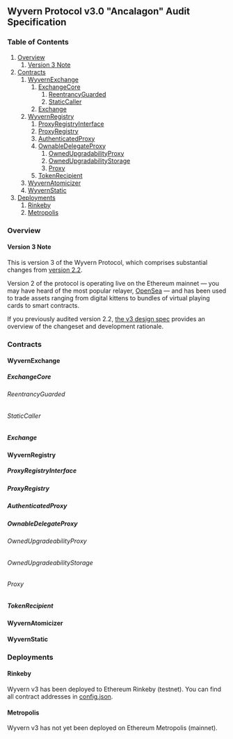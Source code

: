 Wyvern Protocol v3.0 "Ancalagon" Audit Specification
----------------------------------------------------

### Table of Contents

1. [Overview](#overview)
    1. [Version 3 Note](#version-3-note)
1. [Contracts](#contracts)
    1. [WyvernExchange](#wyvernexchange)
        1. [ExchangeCore](#exchangecore)
            1. [ReentrancyGuarded](#reentrancyguarded)
            1. [StaticCaller](#staticcaller)
        1. [Exchange](#exchange)
    1. [WyvernRegistry](#wyvernregistry)
        1. [ProxyRegistryInterface](#proxyregistryinterface)
        1. [ProxyRegistry](#proxyregistry)
        1. [AuthenticatedProxy](#authenticatedproxy)
        1. [OwnableDelegateProxy](#ownabledelegateproxy)
            1. [OwnedUpgradabilityProxy](#ownedupgradabilityproxy)
            1. [OwnedUpgradabilityStorage](#ownedupgradabilitystorage)
            1. [Proxy](#proxy)
        1. [TokenRecipient](#tokenrecipient)
    1. [WyvernAtomicizer](#wyvernatomicizer)
    1. [WyvernStatic](#wyvernstatic)
1. [Deployments](#deployments)
    1. [Rinkeby](#rinkeby)
    1. [Metropolis](#metropolis)

### Overview

#### Version 3 Note

This is version 3 of the Wyvern Protocol, which comprises substantial changes from [version 2.2](https://github.com/projectwyvern/wyvern-ethereum).

Version 2 of the protocol is operating live on the Ethereum mainnet — you may have heard of the most popular relayer, [OpenSea](https://opensea.io) — and has been used to trade assets ranging from digital kittens to bundles of virtual playing cards to smart contracts.

If you previously audited version 2.2, [the v3 design spec](../DESIGN.md) provides an overview of the changeset and development rationale.

### Contracts

#### WyvernExchange

##### ExchangeCore

###### ReentrancyGuarded

###### StaticCaller

##### Exchange

#### WyvernRegistry

##### ProxyRegistryInterface

##### ProxyRegistry

##### AuthenticatedProxy

##### OwnableDelegateProxy

###### OwnedUpgradeabilityProxy

###### OwnedUpgradeabilityStorage

###### Proxy

##### TokenRecipient

#### WyvernAtomicizer

#### WyvernStatic

### Deployments

#### Rinkeby

Wyvern v3 has been deployed to Ethereum Rinkeby (testnet). You can find all contract addresses in [config.json](../../config.json).

#### Metropolis

Wyvern v3 has not yet been deployed on Ethereum Metropolis (mainnet).

